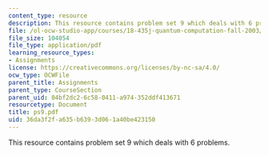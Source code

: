 ```yaml
---
content_type: resource
description: This resource contains problem set 9 which deals with 6 problems.
file: /ol-ocw-studio-app/courses/18-435j-quantum-computation-fall-2003/36da3f2fa635b6393d061a40be423150_ps9.pdf
file_size: 104054
file_type: application/pdf
learning_resource_types:
- Assignments
license: https://creativecommons.org/licenses/by-nc-sa/4.0/
ocw_type: OCWFile
parent_title: Assignments
parent_type: CourseSection
parent_uid: 04bf2dc2-6c58-0411-a974-352ddf413671
resourcetype: Document
title: ps9.pdf
uid: 36da3f2f-a635-b639-3d06-1a40be423150
---
```

This resource contains problem set 9 which deals with 6 problems.